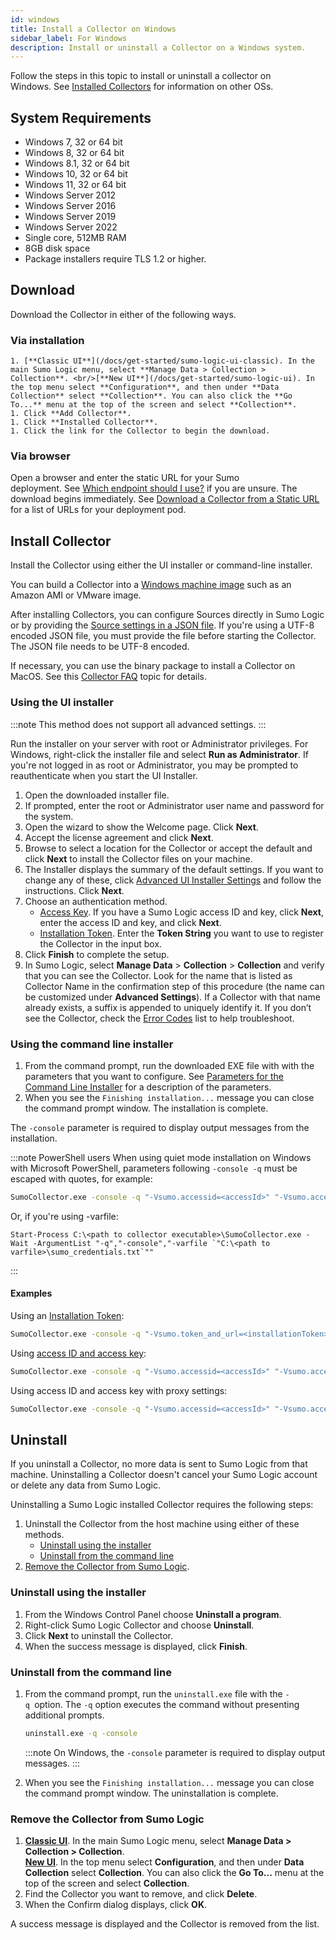 ```yaml
---
id: windows
title: Install a Collector on Windows
sidebar_label: For Windows
description: Install or uninstall a Collector on a Windows system.
---
```



Follow the steps in this topic to install or uninstall a collector on Windows. See [Installed Collectors](/docs/send-data/installed-collectors/sources) for information on other OSs.

## System Requirements

* Windows 7, 32 or 64 bit
* Windows 8, 32 or 64 bit
* Windows 8.1, 32 or 64 bit
* Windows 10, 32 or 64 bit
* Windows 11, 32 or 64 bit
* Windows Server 2012
* Windows Server 2016
* Windows Server 2019
* Windows Server 2022
* Single core, 512MB RAM
* 8GB disk space
* Package installers require TLS 1.2 or higher.

## Download

Download the Collector in either of the following ways.

### Via installation
    1. [**Classic UI**](/docs/get-started/sumo-logic-ui-classic). In the main Sumo Logic menu, select **Manage Data > Collection > Collection**. <br/>[**New UI**](/docs/get-started/sumo-logic-ui). In the top menu select **Configuration**, and then under **Data Collection** select **Collection**. You can also click the **Go To...** menu at the top of the screen and select **Collection**. 
    1. Click **Add Collector**.
    1. Click **Installed Collector**.
    1. Click the link for the Collector to begin the download.

### Via browser

Open a browser and enter the static URL for your Sumo deployment. See [Which endpoint should I use?](/docs/api/getting-started/#which-endpoint-should-i-should-use) if you are unsure. The download begins immediately. See [Download a Collector from a Static URL](collector-installation-reference/download-collector-from-static-url.md) for a list of URLs for your deployment pod.

## Install Collector

Install the Collector using either the UI installer or command-line installer.

You can build a Collector into a [Windows machine image](collector-installation-reference/add-collector-windows-machine-image.md) such as an Amazon AMI or VMware image.

After installing Collectors, you can configure Sources directly in Sumo Logic or by providing the [Source settings in a JSON file](/docs/send-data/use-json-configure-sources). If you're using a UTF-8 encoded JSON file, you must provide the file before starting the Collector. The JSON file needs to be UTF-8 encoded.

If necessary, you can use the binary package to install a Collector on MacOS. See this [Collector FAQ](/docs/send-data/collector-faq) topic for details.

### Using the UI installer

:::note
This method does not support all advanced settings.
:::

Run the installer on your server with root or Administrator privileges. For Windows, right-click the installer file and select **Run as Administrator**. If you're not logged in as root or Administrator, you may be prompted to reauthenticate when you start the UI Installer.

1. Open the downloaded installer file.
1. If prompted, enter the root or Administrator user name and password for the system.
1. Open the wizard to show the Welcome page. Click **Next**.
1. Accept the license agreement and click **Next**.
1. Browse to select a location for the Collector or accept the default and click **Next** to install the Collector files on your machine.
1. The Installer displays the summary of the default settings. If you want to change any of these, click [Advanced UI Installer Settings](collector-installation-reference/advanced-ui-installer-settings.md) and follow the instructions. Click **Next**.
1. Choose an authentication method.
   * [Access Key](/docs/manage/security/access-keys/). If you have a Sumo Logic access ID and key, click **Next**, enter the access ID and key, and click **Next**.
   * [Installation Token](/docs/manage/security/installation-tokens/). Enter the **Token String** you want to use to register the Collector in the input box.
1. Click **Finish** to complete the setup.
1. In Sumo Logic, select **Manage Data** > **Collection** > **Collection** and verify that you can see the Collector. Look for the name that is listed as Collector Name in the confirmation step of this procedure (the name can be customized under **Advanced Settings**). If a Collector with that name already exists, a suffix is appended to uniquely identify it. If you don’t see the Collector, check the [Error Codes](collector-installation-reference/collector-installation-error-messages.md) list to help troubleshoot.

### Using the command line installer

1. From the command prompt, run the downloaded EXE file with with the parameters that you want to configure. See [Parameters for the Command Line Installer](collector-installation-reference/parameters-command-line-installer.md) for a description of the parameters.
1. When you see the `Finishing installation...` message you can close the command prompt window. The installation is complete.

The `-console` parameter is required to display output messages from the installation.

:::note PowerShell users
When using quiet mode installation on Windows with Microsoft PowerShell, parameters following `-console -q` must be escaped with quotes, for example:
```bash
SumoCollector.exe -console -q "-Vsumo.accessid=<accessId>" "-Vsumo.accesskey=<accessKey>" "-Vsources=<filepath>"
```

Or, if you're using -varfile:
```
Start-Process C:\<path to collector executable>\SumoCollector.exe -Wait -ArgumentList "-q","-console","-varfile `"C:\<path to varfile>\sumo_credentials.txt`""
```

:::

#### Examples

Using an [Installation Token](/docs/manage/security/installation-tokens):

```bash
SumoCollector.exe -console -q "-Vsumo.token_and_url=<installationToken>" "-Vsources=<filepath>"
```

Using [access ID and access key](/docs/manage/security/access-keys):

```bash
SumoCollector.exe -console -q "-Vsumo.accessid=<accessId>" "-Vsumo.accesskey=<accessKey>" "-Vsources=<filepath>"
```

Using access ID and access key with proxy settings:

```bash
SumoCollector.exe -console -q "-Vsumo.accessid=<accessId>" "-Vsumo.accesskey=<accessKey>" "-Vsources=<filepath>" "-Vproxy.host=<proxyHost>" "-Vproxy.port=<proxyPort>"
```

## Uninstall

If you uninstall a Collector, no more data is sent to Sumo Logic from that machine. Uninstalling a Collector doesn't cancel your Sumo Logic account or delete any data from Sumo Logic.

Uninstalling a Sumo Logic installed Collector requires the following steps:

1. Uninstall the Collector from the host machine using either of these methods.
   * [Uninstall using the installer](#uninstall-using-the-installer)
   * [Uninstall from the command line](#uninstall-from-the-command-line)
1. [Remove the Collector from Sumo Logic](#remove-the-collector-from-sumo-logic).

### Uninstall using the installer

1. From the Windows Control Panel choose **Uninstall a program**.
1. Right-click Sumo Logic Collector and choose **Uninstall**.
1. Click **Next** to uninstall the Collector.
1. When the success message is displayed, click **Finish**.

### Uninstall from the command line

1. From the command prompt, run the `uninstall.exe` file with the `-q `option. The `-q` option executes the command without presenting additional prompts.   

    ```bash
    uninstall.exe -q -console
    ```

    :::note
    On Windows, the `-console` parameter is required to display output messages.
    :::

1. When you see the `Finishing installation...` message you can close the command prompt window. The uninstallation is complete.

### Remove the Collector from Sumo Logic

1. [**Classic UI**](/docs/get-started/sumo-logic-ui-classic). In the main Sumo Logic menu, select **Manage Data > Collection > Collection**. <br/>[**New UI**](/docs/get-started/sumo-logic-ui). In the top menu select **Configuration**, and then under **Data Collection** select **Collection**. You can also click the **Go To...** menu at the top of the screen and select **Collection**. 
1. Find the Collector you want to remove, and click **Delete**.
1. When the Confirm dialog displays, click **OK**.

A success message is displayed and the Collector is removed from the list.
